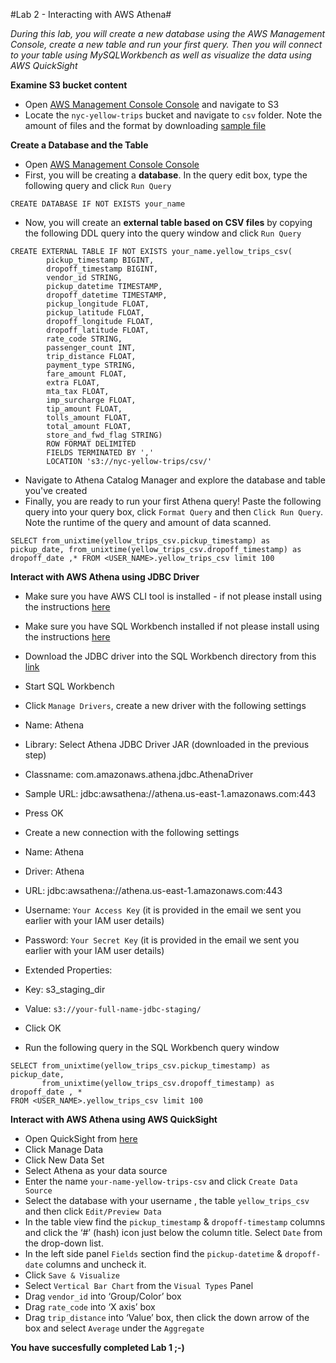 #Lab 2 - Interacting with AWS Athena#

*During this lab, you will create a new database using the AWS Management Console, create a new table and run your first query. Then you will connect to your table using MySQLWorkbench as well as visualize the data using AWS QuickSight*

**Examine S3 bucket content**
 - Open [AWS Management Console Console](https://dahouse.signin.aws.amazon.com/console) and navigate to S3
 - Locate the ```nyc-yellow-trips``` bucket and navigate to ```csv``` folder. Note the amount of files and the format by downloading [sample file](https://s3.amazonaws.com/nyc-yellow-trips/csv/trips999999999999.csv)

**Create a Database and the Table**
 - Open [AWS Management Console Console](https://dahouse.signin.aws.amazon.com/console)
 - First, you will be creating a **database**. In the query edit box, type the following query and click ```Run Query```
 
 ```
 CREATE DATABASE IF NOT EXISTS your_name
 ```
 - Now, you will create an **external table based on CSV files** by copying the following DDL query into the query window and click ```Run Query```
 
 ```
CREATE EXTERNAL TABLE IF NOT EXISTS your_name.yellow_trips_csv(
         pickup_timestamp BIGINT,
         dropoff_timestamp BIGINT,
         vendor_id STRING,
         pickup_datetime TIMESTAMP,
         dropoff_datetime TIMESTAMP,
         pickup_longitude FLOAT,
         pickup_latitude FLOAT,
         dropoff_longitude FLOAT,
         dropoff_latitude FLOAT,
         rate_code STRING,
         passenger_count INT,
         trip_distance FLOAT,
         payment_type STRING,
         fare_amount FLOAT,
         extra FLOAT,
         mta_tax FLOAT,
         imp_surcharge FLOAT,
         tip_amount FLOAT,
         tolls_amount FLOAT,
         total_amount FLOAT,
         store_and_fwd_flag STRING)
         ROW FORMAT DELIMITED
         FIELDS TERMINATED BY ',' 
         LOCATION 's3://nyc-yellow-trips/csv/'
```
 - Navigate to Athena Catalog Manager and explore the database and table you've created
 - Finally, you are ready to run your first Athena query! Paste the following query into your query box, click ```Format Query``` and then ```Click Run Query```. Note the runtime of the query and amount of data scanned. 

 ```
SELECT from_unixtime(yellow_trips_csv.pickup_timestamp) as pickup_date, from_unixtime(yellow_trips_csv.dropoff_timestamp) as dropoff_date ,* FROM <USER_NAME>.yellow_trips_csv limit 100
```

**Interact with AWS Athena using JDBC Driver**
 - Make sure you have AWS CLI tool is installed - if not please install using the instructions [here](http://docs.aws.amazon.com/cli/latest/userguide/installing.html)
 - Make sure you have SQL Workbench installed  if not please install using the instructions [here](http://www.sql-workbench.net/downloads.html)
 - Download the JDBC driver into the SQL Workbench directory from this [link](https://s3.amazonaws.com/athena-downloads/drivers/AthenaJDBC41-1.0.0.jar)
 - Start SQL Workbench
 - Click ```Manage Drivers```, create a new driver with the following settings
  - Name: Athena
  - Library: Select Athena JDBC Driver JAR (downloaded in the previous step)
  - Classname: com.amazonaws.athena.jdbc.AthenaDriver
  - Sample URL: jdbc:awsathena://athena.us-east-1.amazonaws.com:443
  - Press OK
  
 - Create a new connection with the following settings
  - Name: Athena
  - Driver: Athena
  - URL: jdbc:awsathena://athena.us-east-1.amazonaws.com:443
  - Username: ```Your Access Key``` (it is provided in the email we sent you earlier with your IAM user details)
  - Password: ```Your Secret Key``` (it is provided in the email we sent you earlier with your IAM user details)
  - Extended Properties:
  - Key: s3_staging_dir
  - Value: ```s3://your-full-name-jdbc-staging/```
  - Click OK
- Run the following query in the SQL Workbench query window

```
SELECT from_unixtime(yellow_trips_csv.pickup_timestamp) as pickup_date, 
       from_unixtime(yellow_trips_csv.dropoff_timestamp) as dropoff_date , * 
FROM <USER_NAME>.yellow_trips_csv limit 100
```

**Interact with AWS Athena using AWS QuickSight**

 - Open QuickSight from [here](https://us-east-1.quicksight.aws.amazon.com)
 - Click Manage Data
 - Click New Data Set
 - Select Athena as your data source
 - Enter the name ```your-name-yellow-trips-csv``` and click ```Create Data Source```
 - Select the database with your username , the table ```yellow_trips_csv``` and then click ```Edit/Preview Data```
 - In the table view find the ```pickup_timestamp``` & ```dropoff-timestamp``` columns and click the ‘#’ (hash) icon just below the column title. Select ```Date``` from the drop-down list.
 - In the left side panel ```Fields``` section find the ```pickup-datetime``` & ```dropoff-date``` columns and uncheck it.
 - Click ```Save & Visualize```
 - Select ```Vertical Bar Chart``` from the ```Visual Types``` Panel
 - Drag ```vendor_id``` into ‘Group/Color’ box
 - Drag ```rate_code``` into ‘X axis’ box
 - Drag ```trip_distance``` into ‘Value’ box, then click the down arrow of the box and select ```Average``` under the  ```Aggregate```
 
 **You have succesfully completed Lab 1 ;-)**
